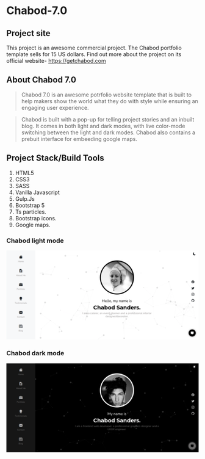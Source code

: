 # Chabod-7.0

## Project site

This project is an awesome commercial project. The Chabod portfolio template sells for 15 US dollars. Find out more about the project on its official website- https://getchabod.com

## About Chabod 7.0

> Chabod 7.0 is an awesome potrfolio website template that is built to help makers show the world what they do
> with style while ensuring an engaging user experience.

> Chabod is built with a pop-up for telling project stories and an inbuilt blog.
> It comes in both light and dark modes, with live color-mode switching between the light and dark modes.
> Chabod also contains a prebuit interface for embeeding google maps.

## Project Stack/Build Tools

1. HTML5
2. CSS3
3. SASS
4. Vanilla Javascript
5. Gulp.Js
6. Bootstrap 5
7. Ts particles.
8. Bootstrap icons.
9. Google maps.

### Chabod light mode

![Github Logo](./Dist/Images/light-home.png)

### Chabod dark mode

![Github Logo](./Dist/Images/dark-home.png)
